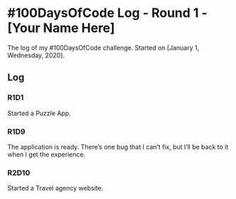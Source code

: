 # #100DaysOfCode Log - Round 1 - [Your Name Here]

The log of my #100DaysOfCode challenge. Started on [January 1, Wednesday, 2020].

## Log

### R1D1 
Started a Puzzle App.

### R1D9
The application is ready. There’s one bug that I can’t fix, but I’ll be back to it when I get the experience.

### R2D10
Started a Travel agency website.
